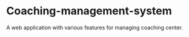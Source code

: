 # Coaching-management-system
 A web application with various features for managing coaching center.
